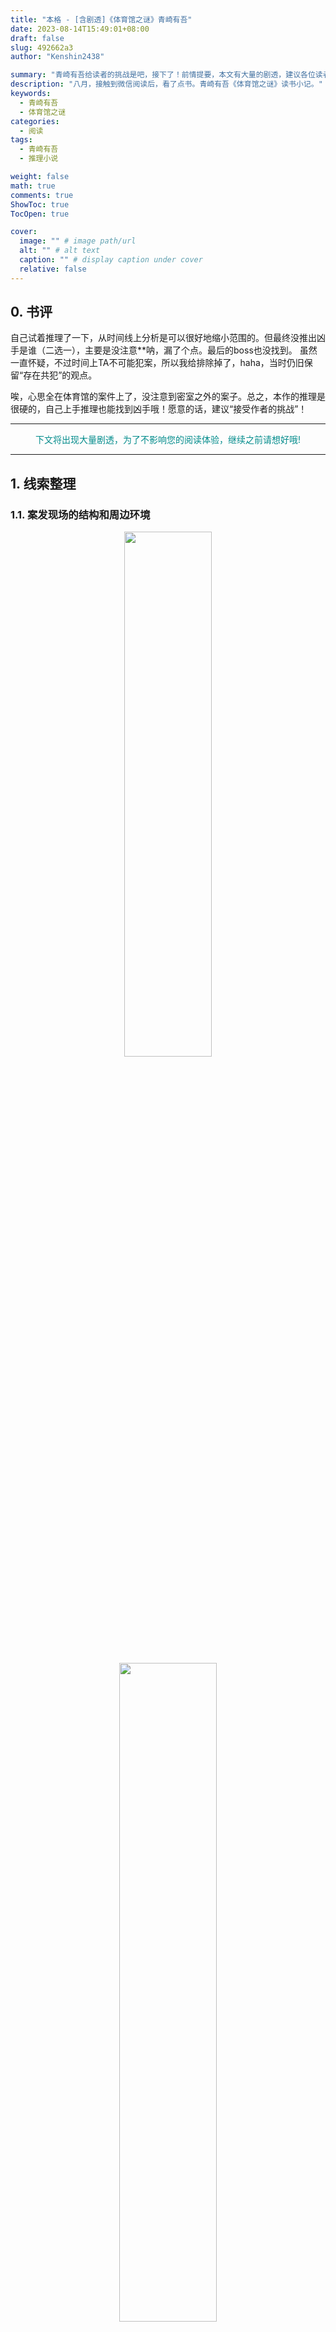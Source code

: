 ```yaml
---
title: "本格 - [含剧透]《体育馆之谜》青崎有吾"
date: 2023-08-14T15:49:01+08:00
draft: false
slug: 492662a3
author: "Kenshin2438"

summary: "青崎有吾给读者的挑战是吧，接下了！前情提要，本文有大量的剧透，建议各位读者先阅读原著（2至3小时便可读完）。"
description: "八月，接触到微信阅读后，看了点书。青崎有吾《体育馆之谜》读书小记。"
keywords: 
  - 青崎有吾
  - 体育馆之谜
categories: 
  - 阅读
tags: 
  - 青崎有吾
  - 推理小说

weight: false
math: true
comments: true
ShowToc: true
TocOpen: true

cover:
  image: "" # image path/url
  alt: "" # alt text
  caption: "" # display caption under cover
  relative: false
---
```


## 0. 书评

自己试着推理了一下，从时间线上分析是可以很好地缩小范围的。但最终没推出凶手是谁（二选一），主要是没注意**呐，漏了个点。最后的boss也没找到。
虽然一直怀疑，不过时间上TA不可能犯案，所以我给排除掉了，haha，当时仍旧保留“存在共犯”的观点。

唉，心思全在体育馆的案件上了，没注意到密室之外的案子。总之，本作的推理是很硬的，自己上手推理也能找到凶手哦！愿意的话，建议“接受作者的挑战”！

---

<div style="text-align: center; color: DarkCyan;">
下文将出现大量剧透，为了不影响您的阅读体验，继续之前请想好哦!
</div>

---

## 1. 线索整理

### 1.1. 案发现场的结构和周边环境

<div style="text-align: center;">
  <img src="/images/图书馆之谜/风之丘高校.jpeg" width="46.4%" style="display: inline-block; min-width: 300px; margin: 0;">
  <img src="/images/图书馆之谜/老体育馆.jpeg" width="52%" style="display: inline-block; min-width: 300px; margin: 0;">
</div>

走廊（带着房顶，不用撑伞）进来的左手边，有一个大概一米高的舞台，上面摆放着一个讲台。

## 2. 我的推理

### 2.1. 案件相关人物

**女子乒乓球队**

- [x] 佐川奈绪（高二）女子乒乓球队队长
- [x] 袴田柚乃（高一）女子乒乓球队队员
- [x] 野南早苗（高一）女子乒乓球队队员
- [x] 增村慎太郎（教师）女子乒乓球队顾问

**话剧团人员**

- [x] 梶原和也（高二）话剧团团长
- [x] 三条爱美（高二）话剧团副团长
- [x] 志贺庆介（高一）话剧团团员
- [x] 松江椿（高一）话剧团团员

**学生干部**

- [ ] 正木章宏（高二）学生会主席
- [x] 八桥千鹤（高二）学生会副主席
- [x] 日比谷雪子（高一）学生会书记
- [x] 椎名亮太郎（高一）学生会会计

**广播站成员**

- [x] **朝岛友树（高三）广播站站长**
- [x] 森永悠子（高三）广播站副站长
- [x] 津田沼宽二（高二）广播站组员
- [ ] 莳田千夏（高二）广播站组员
- [x] 秋月美保（高二）广播站组员
- [x] 巢鸭康平（高一）广播站组员

**其它相关人员**

- [x] 针宫理惠子（高二）一放学就回家的人
- [x] 早乙女泰人（高一）吹奏乐团

### 2.2. 时间线整理

- `02:50` | 高二（4）班 | 提前下课（难以预见）
- `02:57` | 针宫理惠子 | 在体育馆左侧外面等男友，可以目击走廊处通过的人。
- `03:00` | 佐川奈绪、增村慎太郎 | 由于提前下课/没有授课任务，先到了旧体育馆。 舞台刚开始没开灯，案发后开了
- `03:03`
  - 朝岛友树 | 两手空空，穿着拖鞋，进来后直接去左侧拉下幕布
  - 森永悠子、津田沼宽二 | 到达教学楼处的广播室
- `03:04` | 日比谷雪子 | 到达学生办公室
- `03:05` | 增村慎太郎 | 发现没带项目表，回办公室一趟。
- `03:07` | 袴田柚乃、野南早苗 | 从运动社团楼**冒雨**跑到第一教学楼
- `03:08`
  - 秋月美保 | 从走廊处的门进入，**被害人此时已经遇难**
  - 增村慎太郎 | 到达教师办公室
- `03:10`
  - 袴田柚乃、野南早苗 | 刚到旧体育馆，此时 佐川奈绪、增村慎太郎 已经到场。
  - 八桥千鹤 | 到达学生办公室
- `03:14` | 秋月美保 | 从右侧出口敲门组织凶手离开
- `03:15` | 乒乓球队人员在场 | 不知什么地方响起了敲鼓一样的声音
- `03:16`
  - 梶原和也 | 从舞台左侧探出头（由于只有约10s，可认为三条爱美也在场）。
  - 乒乓球队、话剧团 | 拉起幕布，目击案发现场

### 2.3. 物件

**被害人的随身物品**

- 染血的学生手册
  - 二十七日（案发当天），三点十分老体育馆放下幕布之后，把右侧台的门锁打开。
- 染血的便携纸巾
- 钱包和手机
- 钥匙串
- 一张装在薄薄透明文件袋里的DVD，表皮是绿色的，没有写标题。

除了学生手册，其他东西都装在裤兜里。纸巾装在左边口袋，钱包和手机在右边口袋，DVD装在右侧屁股的口袋里。学生手册是在衬衫左侧胸口的兜里发现的。

**凶案现场的物品**

- 校服领结（秋月美保 在阻止凶手逃离时留下的）
- 男厕的黑伞
  - 没有人带两把伞来学校
  - 从 秋月美保 的证词来看，伞是凶手的物品
  - 凶手**被迫**留在体育馆（难以预见）
- 用塑料带包起来的运动鞋
  - 警方没有找到，应当是在凶手脚上

### 2.4. 推理

结合 秋月美保、早乙女泰人 的目击证词和之前的信息，可以作出一下的推理：

- 凶手只有一个人，且和被害人有约（可能是DVD）
- 由于高二（4）班`02:50`下课，而被害人的备忘录上约定的时间在`03:10`，凶手可能早一步到达体育馆。
- 朝岛友树 在`03:08`之前已经遇害
- 凶手极可能拿了被害人的东西（DVD）
- 凶手杀人后去过二楼（推测是拿了钥匙，去了广播室）
  - 由于凶手确认DVD需要时间，因此推定 朝岛友树 **刚到不久就被杀害**。
- 出现**密室**不是凶手的原意（原本是要从右侧逃走的）
- **右侧出口到后门只有一串脚印（属于秋月美保），说明凶手没有遵照约定从右侧口进入（或者手段极其高明？把脚步掩盖了？）**
  - 凶手从走廊进入体育馆。到达时间 早于佐川奈绪、增村慎太郎 和 针宫理惠子
- 话剧团来的时候，凶手仍在体育馆内部。因此话剧团成员的嫌疑可以排除。

总之，符合条件的**仅有高二（4）班的`莳田千夏`和`正木章宏`**，没有太多信息推不下去了，二选一我选后者。不过，除此之外还有其它不明之处：

- **离开密室的手法不明**
- 伞为什么故意放在**男厕所**？会不会是莳田千夏嫁祸？
- 动机是什么呢？能让学生会主席不顾一切去杀人？

## 3. 后记（吐槽）

手法看完了，耍赖啊这！TMD这离开密室的手法（只有推车进入密室后离开了密室），我不到现场咋能知道小推车能藏人的，还TM当着别人的面藏进去的。

确认性别的手段没想到，凶手用的是自己的伞，这是一把男士伞。并且摄像头拍到使用黑伞的全是男性（我怎么不记得？wuwuwu~）。而且，我的推理还是不够严谨，没有确认其他人作案（校外人员、其他老师等等的“与小说无关的人员”）的可能。

后面的情节倒是让我鸡皮疙瘩了好一会儿，完全没有注意到“密室之外的案子”。此处就不展开了，已经剧透了很多了，万一真有未曾阅读过本作的读者看到此处，起码也能有一定的阅读体验。总之，**强烈推荐！！！**
